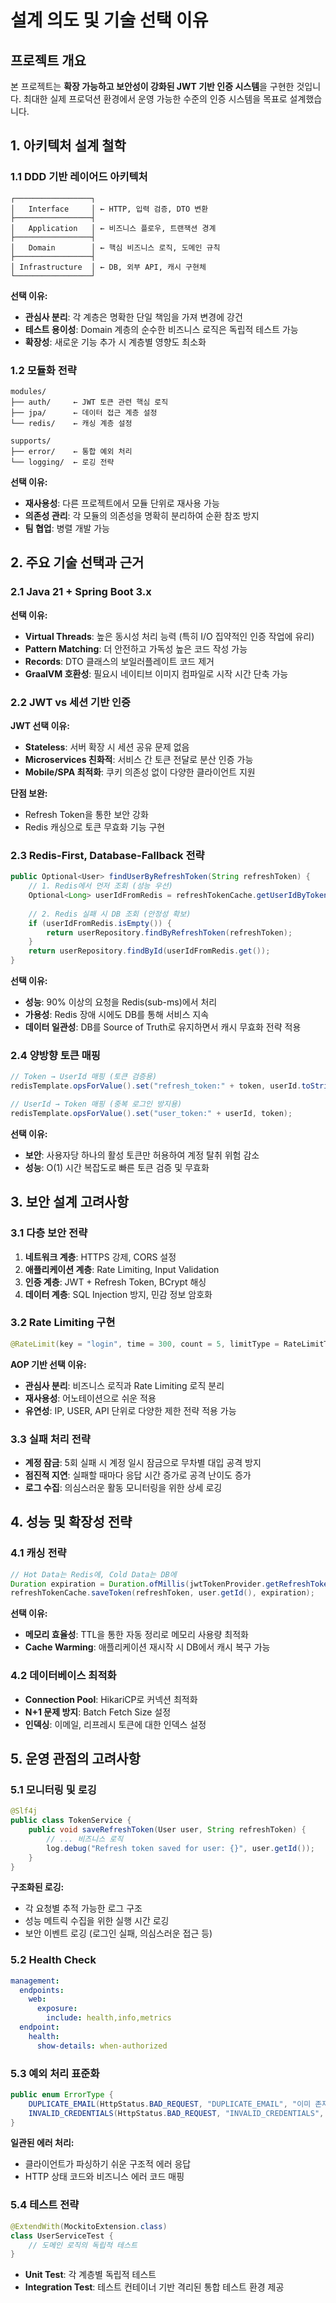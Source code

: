 # 설계 의도 및 기술 선택 이유

## 프로젝트 개요

본 프로젝트는 **확장 가능하고 보안성이 강화된 JWT 기반 인증 시스템**을 구현한 것입니다. 최대한 실제 프로덕션 환경에서 운영 가능한 수준의 인증 시스템을 목표로 설계했습니다.

## 1. 아키텍처 설계 철학

### 1.1 DDD 기반 레이어드 아키텍처

```
┌─────────────────┐
│   Interface     │ ← HTTP, 입력 검증, DTO 변환
├─────────────────┤
│   Application   │ ← 비즈니스 플로우, 트랜잭션 경계
├─────────────────┤
│   Domain        │ ← 핵심 비즈니스 로직, 도메인 규칙
├─────────────────┤
│ Infrastructure  │ ← DB, 외부 API, 캐시 구현체
└─────────────────┘
```

**선택 이유:**
- **관심사 분리**: 각 계층은 명확한 단일 책임을 가져 변경에 강건
- **테스트 용이성**: Domain 계층의 순수한 비즈니스 로직은 독립적 테스트 가능
- **확장성**: 새로운 기능 추가 시 계층별 영향도 최소화

### 1.2 모듈화 전략

```
modules/
├── auth/     ← JWT 토큰 관련 핵심 로직
├── jpa/      ← 데이터 접근 계층 설정
└── redis/    ← 캐싱 계층 설정

supports/
├── error/    ← 통합 예외 처리
└── logging/  ← 로깅 전략
```

**선택 이유:**
- **재사용성**: 다른 프로젝트에서 모듈 단위로 재사용 가능
- **의존성 관리**: 각 모듈의 의존성을 명확히 분리하여 순환 참조 방지
- **팀 협업**: 병렬 개발 가능

## 2. 주요 기술 선택과 근거

### 2.1 Java 21 + Spring Boot 3.x

**선택 이유:**
- **Virtual Threads**: 높은 동시성 처리 능력 (특히 I/O 집약적인 인증 작업에 유리)
- **Pattern Matching**: 더 안전하고 가독성 높은 코드 작성 가능
- **Records**: DTO 클래스의 보일러플레이트 코드 제거
- **GraalVM 호환성**: 필요시 네이티브 이미지 컴파일로 시작 시간 단축 가능

### 2.2 JWT vs 세션 기반 인증

**JWT 선택 이유:**
- **Stateless**: 서버 확장 시 세션 공유 문제 없음
- **Microservices 친화적**: 서비스 간 토큰 전달로 분산 인증 가능
- **Mobile/SPA 최적화**: 쿠키 의존성 없이 다양한 클라이언트 지원

**단점 보완:**
- Refresh Token을 통한 보안 강화
- Redis 캐싱으로 토큰 무효화 기능 구현

### 2.3 Redis-First, Database-Fallback 전략

```java
public Optional<User> findUserByRefreshToken(String refreshToken) {
    // 1. Redis에서 먼저 조회 (성능 우선)
    Optional<Long> userIdFromRedis = refreshTokenCache.getUserIdByToken(refreshToken);
    
    // 2. Redis 실패 시 DB 조회 (안정성 확보)
    if (userIdFromRedis.isEmpty()) {
        return userRepository.findByRefreshToken(refreshToken);
    }
    return userRepository.findById(userIdFromRedis.get());
}
```

**선택 이유:**
- **성능**: 90% 이상의 요청을 Redis(sub-ms)에서 처리
- **가용성**: Redis 장애 시에도 DB를 통해 서비스 지속
- **데이터 일관성**: DB를 Source of Truth로 유지하면서 캐시 무효화 전략 적용

### 2.4 양방향 토큰 매핑

```java
// Token → UserId 매핑 (토큰 검증용)
redisTemplate.opsForValue().set("refresh_token:" + token, userId.toString());

// UserId → Token 매핑 (중복 로그인 방지용)
redisTemplate.opsForValue().set("user_token:" + userId, token);
```

**선택 이유:**
- **보안**: 사용자당 하나의 활성 토큰만 허용하여 계정 탈취 위험 감소
- **성능**: O(1) 시간 복잡도로 빠른 토큰 검증 및 무효화

## 3. 보안 설계 고려사항

### 3.1 다층 보안 전략

1. **네트워크 계층**: HTTPS 강제, CORS 설정
2. **애플리케이션 계층**: Rate Limiting, Input Validation
3. **인증 계층**: JWT + Refresh Token, BCrypt 해싱
4. **데이터 계층**: SQL Injection 방지, 민감 정보 암호화

### 3.2 Rate Limiting 구현

```java
@RateLimit(key = "login", time = 300, count = 5, limitType = RateLimitType.IP)
```

**AOP 기반 선택 이유:**
- **관심사 분리**: 비즈니스 로직과 Rate Limiting 로직 분리
- **재사용성**: 어노테이션으로 쉬운 적용
- **유연성**: IP, USER, API 단위로 다양한 제한 전략 적용 가능

### 3.3 실패 처리 전략

- **계정 잠금**: 5회 실패 시 계정 일시 잠금으로 무차별 대입 공격 방지
- **점진적 지연**: 실패할 때마다 응답 시간 증가로 공격 난이도 증가
- **로그 수집**: 의심스러운 활동 모니터링을 위한 상세 로깅

## 4. 성능 및 확장성 전략

### 4.1 캐싱 전략

```java
// Hot Data는 Redis에, Cold Data는 DB에
Duration expiration = Duration.ofMillis(jwtTokenProvider.getRefreshTokenExpirationMs());
refreshTokenCache.saveToken(refreshToken, user.getId(), expiration);
```

**선택 이유:**
- **메모리 효율성**: TTL을 통한 자동 정리로 메모리 사용량 최적화
- **Cache Warming**: 애플리케이션 재시작 시 DB에서 캐시 복구 가능

### 4.2 데이터베이스 최적화

- **Connection Pool**: HikariCP로 커넥션 최적화
- **N+1 문제 방지**: Batch Fetch Size 설정
- **인덱싱**: 이메일, 리프레시 토큰에 대한 인덱스 설정


## 5. 운영 관점의 고려사항

### 5.1 모니터링 및 로깅

```java
@Slf4j
public class TokenService {
    public void saveRefreshToken(User user, String refreshToken) {
        // ... 비즈니스 로직
        log.debug("Refresh token saved for user: {}", user.getId());
    }
}
```

**구조화된 로깅:**
- 각 요청별 추적 가능한 로그 구조
- 성능 메트릭 수집을 위한 실행 시간 로깅
- 보안 이벤트 로깅 (로그인 실패, 의심스러운 접근 등)

### 5.2 Health Check 

```yaml
management:
  endpoints:
    web:
      exposure:
        include: health,info,metrics
  endpoint:
    health:
      show-details: when-authorized
```

### 5.3 예외 처리 표준화

```java
public enum ErrorType {
    DUPLICATE_EMAIL(HttpStatus.BAD_REQUEST, "DUPLICATE_EMAIL", "이미 존재하는 이메일입니다."),
    INVALID_CREDENTIALS(HttpStatus.BAD_REQUEST, "INVALID_CREDENTIALS", "잘못된 인증 정보입니다.");
}
```

**일관된 에러 처리:**
- 클라이언트가 파싱하기 쉬운 구조적 에러 응답
- HTTP 상태 코드와 비즈니스 에러 코드 매핑

### 5.4 테스트 전략

```java
@ExtendWith(MockitoExtension.class)
class UserServiceTest {
    // 도메인 로직의 독립적 테스트
}
```
- **Unit Test**: 각 계층별 독립적 테스트
- **Integration Test**: 테스트 컨테이너 기반 격리된 통합 테스트 환경 제공
